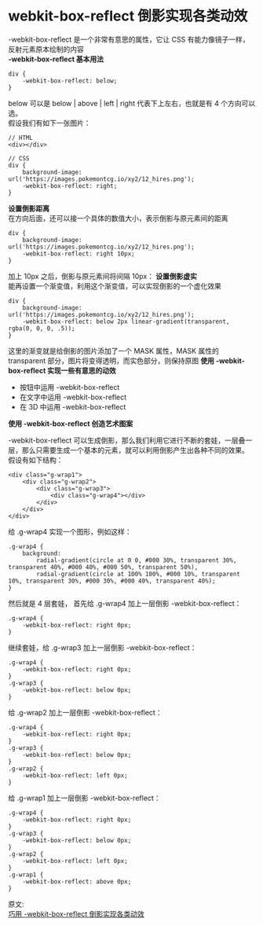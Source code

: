# webkit-box-reflect 倒影实现各类动效
-webkit-box-reflect 是一个非常有意思的属性，它让 CSS 有能力像镜子一样，反射元素原本绘制的内容  
**-webkit-box-reflect 基本用法**  
``` 
div {
    -webkit-box-reflect: below;
}
```
below 可以是 below | above | left | right 代表下上左右，也就是有 4 个方向可以选。  
假设我们有如下一张图片：  
``` 
// HTML
<div></div>

// CSS
div {
    background-image: url('https://images.pokemontcg.io/xy2/12_hires.png');
    -webkit-box-reflect: right;
}
```
**设置倒影距离**  
在方向后面，还可以接一个具体的数值大小，表示倒影与原元素间的距离  
``` 
div {
    background-image: url('https://images.pokemontcg.io/xy2/12_hires.png');
    -webkit-box-reflect: right 10px;
}
```
加上 10px 之后，倒影与原元素间将间隔 10px：
**设置倒影虚实**  
能再设置一个渐变值，利用这个渐变值，可以实现倒影的一个虚化效果  
``` 
div {
    background-image: url('https://images.pokemontcg.io/xy2/12_hires.png');
    -webkit-box-reflect: below 2px linear-gradient(transparent, rgba(0, 0, 0, .5));
}
```
这里的渐变就是给倒影的图片添加了一个 MASK 属性，MASK 属性的 transparent 部分，图片将变得透明，而实色部分，则保持原图
**使用 -webkit-box-reflect 实现一些有意思的动效**
- 按钮中运用 -webkit-box-reflect
- 在文字中运用 -webkit-box-reflect
- 在 3D 中运用 -webkit-box-reflect

**使用 -webkit-box-reflect 创造艺术图案**

-webkit-box-reflect 可以生成倒影，那么我们利用它进行不断的套娃，一层叠一层，那么只需要生成一个基本的元素，就可以利用倒影产生出各种不同的效果。  
假设有如下结构：
``` 
<div class="g-wrap1">
    <div class="g-wrap2">
        <div class="g-wrap3">
            <div class="g-wrap4"></div>
        </div>
    </div>
</div>
```
给 .g-wrap4 实现一个图形，例如这样：
``` 
.g-wrap4 {
    background: 
        radial-gradient(circle at 0 0, #000 30%, transparent 30%, transparent 40%, #000 40%, #000 50%, transparent 50%),
        radial-gradient(circle at 100% 100%, #000 10%, transparent 10%, transparent 30%, #000 30%, #000 40%, transparent 40%);
}
```
然后就是 4 层套娃， 首先给 .g-wrap4 加上一层倒影 -webkit-box-reflect：
``` 
.g-wrap4 {
    -webkit-box-reflect: right 0px;
}
```
继续套娃，给 .g-wrap3 加上一层倒影 -webkit-box-reflect：
``` 
.g-wrap4 {
    -webkit-box-reflect: right 0px;
}
.g-wrap3 {
    -webkit-box-reflect: below 0px;
}
```
给 .g-wrap2 加上一层倒影 -webkit-box-reflect：  
``` 
.g-wrap4 {
    -webkit-box-reflect: right 0px;
}
.g-wrap3 {
    -webkit-box-reflect: below 0px;
}
.g-wrap2 {
    -webkit-box-reflect: left 0px;
}
```
给 .g-wrap1 加上一层倒影 -webkit-box-reflect：  
``` 
.g-wrap4 {
    -webkit-box-reflect: right 0px;
}
.g-wrap3 {
    -webkit-box-reflect: below 0px;
}
.g-wrap2 {
    -webkit-box-reflect: left 0px;
}
.g-wrap1 {
    -webkit-box-reflect: above 0px;
}
```

原文:  
[巧用 -webkit-box-reflect 倒影实现各类动效](https://github.com/chokcoco/iCSS/issues/100)
